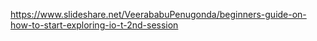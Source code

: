 https://www.slideshare.net/VeerababuPenugonda/beginners-guide-on-how-to-start-exploring-io-t-2nd-session

